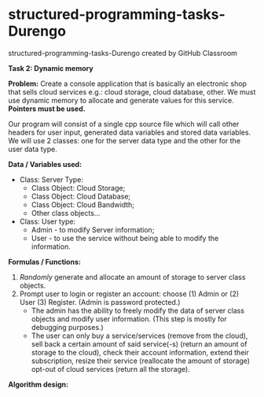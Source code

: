 # structured-programming-tasks-Durengo
structured-programming-tasks-Durengo created by GitHub Classroom

**Task 2: Dynamic memory**

**Problem:** Create a console application that is basically an electronic shop that sells cloud services e.g.: cloud storage, cloud database, other.
We must use dynamic memory to allocate and generate values for this service. **Pointers must be used.**

Our program will consist of a single cpp source file which will call other headers for user input, generated data variables and stored data variables.
We will use 2 classes: one for the server data type and the other for the user data type.

**Data / Variables used:**

* Class: Server Type:
  * Class Object: Cloud Storage;
  * Class Object: Cloud Database;
  * Class Object: Cloud Bandwidth;
  * Other class objects...
* Class: User type:
  * Admin - to modify Server information;
  * User - to use the service without being able to modify the information.

**Formulas / Functions:**
1. _Randomly_ generate and allocate an amount of storage to server class objects.
2. Prompt user to login or register an account: choose (1) Admin or (2) User (3) Register. (Admin is password protected.)
   * The admin has the ability to freely modify the data of server class objects and modify user information. (This step is mostly for debugging purposes.)
   * The user can only buy a service/services (remove from the cloud), sell back a certain amount of said service(-s) (return an amount of storage to the cloud),
check their account information, extend their subscription, resize their service (reallocate the amount of storage) opt-out of cloud services (return all the storage).

**Algorithm design:**
